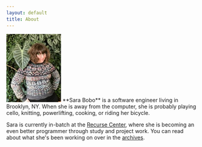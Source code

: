 ```yaml
---
layout: default
title: About
---
```


<img src="/images/sarabee.jpg" class="right" />
**Sara Bobo** is a software engineer living in Brooklyn, NY. When she is away
from the computer, she is probably playing cello, knitting, powerlifting,
cooking, or riding her bicycle.

Sara is currently in-batch at the [Recurse Center](https://www.recurse.com/),
where she is becoming an even better programmer through study and project
work. You can read about what she's been working on over in the
[archives](/archives).
